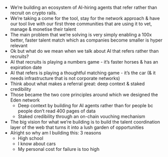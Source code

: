 - We’re building an ecosystem of AI-hiring agents that refer rather than recruit on crypto rails.
- We’re taking a come for the tool, stay for the network approach & have our tool live with our first three communities that are using it to vet, manage & monetise their talent
- The main problem that we’re solving is very simply enabling a 100x better, faster talent match which as companies become smaller is hyper relevant
- Ok but what do we mean when we talk about AI that refers rather than recruits?
- AI that recruits is playing a numbers game - it’s faster horses & has an expiration date
- AI that refers is playing a thoughtful matching game - it’s the car (& it needs infrastructure that is not corporate networks)
- Think about what makes a referral great: deep context & staked credibility
- Those became the two core principles around which we designed the Eden network
    - Deep context by building for AI agents rather than for people bc people don’t read 400 pages of data
    - Staked credibility through an on-chain vouching mechanism
- The big vision for what we’re building is to build the talent coordination layer of the web that turns it into a lush garden of opportunities
- Alright so why am I building this: 3 reasons
    - High school
    - I know about cars
    - My personal cost for failure is too high